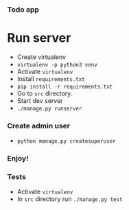 ### Todo app

# Run server
- Create virtualenv
- `virtualenv -p python3 venv`
- Activate `virtualenv`
- Install `requirements.txt`
- `pip install -r requirements.txt`
- Go to `src` directory.
- Start dev server
- `./manage.py runserver`

### Create admin user
- `python manage.py createsuperuser`

### Enjoy!

### Tests
- Activate `virtualenv`
- In `src` directory run `./manage.py test`
